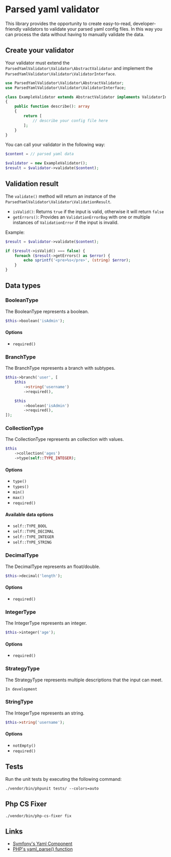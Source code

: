 # Parsed yaml validator

This library provides the opportunity to create easy-to-read, developer-friendly validators to validate your parsed yaml config files.
In this way you can process the data without having to manually validate the data.

## Create your validator
Your validator must extend the `ParsedYamlValidator\Validator\AbstractValidator`
and implement the `ParsedYamlValidator\Validator\ValidatorInterface`.

````PHP
use ParsedYamlValidator\Validator\AbstractValidator;
use ParsedYamlValidator\Validator\ValidatorInterface;

class ExampleValidator extends AbstractValidator implements ValidatorInterface
{
    public function describe(): array
    {
        return [
            // describe your config file here
        ];
    }
}
````

You can call your validator in the following way:
````PHP
$content = // parsed yaml data

$validator = new ExampleValidator();
$result = $validator->validate($content);
````


## Validation result
The `validate()` method will return an instance of the `ParsedYamlValidator\Validator\ValidationResult`.
- `isValid()`: Returns `true` if the input is valid, otherwise it will return `false`
- `getErrors()`: Provides an `ValidationErrorBag` with one or multiple instances of `ValidationError` if the input is invalid.

Example:
````PHP
$result = $validator->validate($content);

if ($result->isValid() === false) {
    foreach ($result->getErrors() as $error) {
        echo sprintf('<pre>%s</pre>', (string) $error);
    }
}
````

## Data types

### BooleanType
The BooleanType represents a boolean.

````PHP
$this->boolean('isAdmin');
````

#### Options
- `required()`

### BranchType
The BranchType represents a branch with subtypes.

````PHP
$this->branch('user', [
    $this
        ->string('username')
        ->required(),

    $this
        ->boolean('isAdmin')
        ->required(),
]);
````

### CollectionType
The CollectionType represents an collection with values.

````PHP
$this
    ->collection('ages')
    ->type(self::TYPE_INTEGER);
````

#### Options
- `type()`
- `types()`
- `min()`
- `max()`
- `required()`

#### Available data options
- `self::TYPE_BOOL`
- `self::TYPE_DECIMAL`
- `self::TYPE_INTEGER`
- `self::TYPE_STRING`

### DecimalType
The DecimalType represents an float/double.

````PHP
$this->decimal('length');
````

#### Options
- `required()`

### IntegerType
The IntegerType represents an integer.

````PHP
$this->integer('age');
````

#### Options
- `required()`

### StrategyType
The StrategyType represents multiple descriptions that the input can meet.

`In development`

### StringType
The IntegerType represents an string.

````PHP
$this->string('username');
````

#### Options
- `notEmpty()`
- `required()`


## Tests
Run the unit tests by executing the following command:
````
./vendor/bin/phpunit tests/ --colors=auto
````

## Php CS Fixer
````
./vendor/bin/php-cs-fixer fix
````

## Links
- [Symfony's Yaml Component](https://symfony.com/doc/current/components/yaml.html)
- [PHP's yaml_parse() function](https://www.php.net/manual/en/function.yaml-parse.php)
